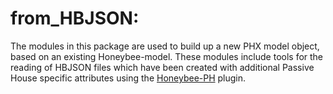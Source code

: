 # from_HBJSON:
The modules in this package are used to build up a new PHX model object, based on an existing Honeybee-model. These modules include tools for the reading of HBJSON files which have been created with additional Passive House specific attributes using the [Honeybee-PH](https://github.com/PH-Tools/honeybee_ph) plugin.
